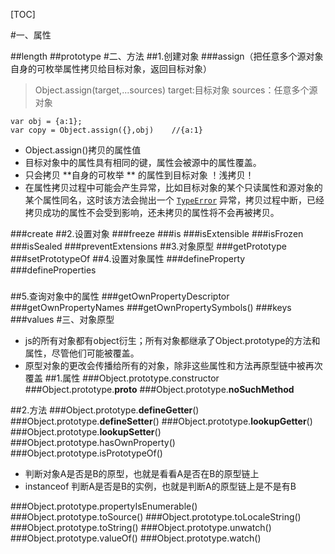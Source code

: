 [TOC]



#一、属性

##length
##prototype
#二、方法
##1.创建对象
###assign（把任意多个源对象自身的可枚举属性拷贝给目标对象，返回目标对象）
>Object.assign(target,...sources)
>target:目标对象
>sources：任意多个源对象

```
var obj = {a:1};
var copy = Object.assign({},obj)    //{a:1}
```

* Object.assign()拷贝的属性值
* 目标对象中的属性具有相同的键，属性会被源中的属性覆盖。
* 只会拷贝 **自身的可枚举 ** 的属性到目标对象   ！浅拷贝！
* 在属性拷贝过程中可能会产生异常，比如目标对象的某个只读属性和源对象的某个属性同名，这时该方法会抛出一个 [`TypeError`](https://developer.mozilla.org/zh-CN/docs/Web/JavaScript/Reference/Global_Objects/TypeError) 异常，拷贝过程中断，已经拷贝成功的属性不会受到影响，还未拷贝的属性将不会再被拷贝。

###create
##2.设置对象
###freeze
###is
###isExtensible
###isFrozen
###isSealed
###preventExtensions
##3.对象原型
###getPrototype
###setPrototypeOf
##4.设置对象属性
###defineProperty
###defineProperties
###
##5.查询对象中的属性
###getOwnPropertyDescriptor
###getOwnPropertyNames
###getOwnPropertySymbols()
###keys
###values
#三、对象原型
- js的所有对象都有object衍生；所有对象都继承了Object.prototype的方法和属性，尽管他们可能被覆盖。
- 原型对象的更改会传播给所有的对象，除非这些属性和方法再原型链中被再次覆盖
##1.属性
###Object.prototype.constructor
###Object.prototype.__proto__
###Object.prototype.__noSuchMethod__

##2.方法
###Object.prototype.__defineGetter__()
###Object.prototype.__defineSetter__()
###Object.prototype.__lookupGetter__()
###Object.prototype.__lookupSetter__()
###Object.prototype.hasOwnProperty()
###Object.prototype.isPrototypeOf()

* 判断对象A是否是B的原型，也就是看看A是否在B的原型链上
* instanceof   判断A是否是B的实例，也就是判断A的原型链上是不是有B

###Object.prototype.propertyIsEnumerable()
###Object.prototype.toSource()
###Object.prototype.toLocaleString()
###Object.prototype.toString()
###Object.prototype.unwatch()
###Object.prototype.valueOf()
###Object.prototype.watch() 